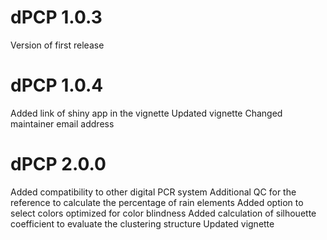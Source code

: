 # dPCP 1.0.3
Version of first release

# dPCP 1.0.4
Added link of shiny app in the vignette
Updated vignette
Changed maintainer email address

# dPCP 2.0.0
Added compatibility to other digital PCR system
Additional QC for the reference to calculate the percentage of rain elements
Added option to select colors optimized for color blindness
Added calculation of silhouette coefficient to evaluate the clustering structure
Updated vignette

